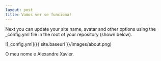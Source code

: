 ```yaml
---
layout: post
title: Vamos ver se funciona!
---
```


Next you can update your site name, avatar and other options using the _config.yml file in the root of your repository (shown below).

![_config.yml]({{ site.baseurl }}/images/about.png)

O meu nome e Alexandre Xavier.